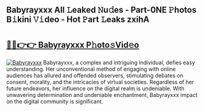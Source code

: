 ## Babyrayxxx All 𝙻eaked 𝙽u𝚍es - Part-0NE 𝙿hotos B𝚒kini 𝚅𝚒deo - Hot 𝙿art 𝙻eaks zxihA

# <h2><a href="http://ld5af07.urlbe.top/?page=Babyrayxxx">🔗🔗👉👉 Babyrayxxx P𝚑oto𝚜Vid𝚎o</a></h2>

[![Babyrayxxx](https://i.imgur.com/eBuTRDB.gif)](http://ld5af07.urlbe.top/?page=Babyrayxxx)
Babyrayxxx, a complex and intriguing individual, defies easy understanding. Her unconventional method of engaging with online audiences has allured and offended observers, stimulating debates on consent, morality, and the intricacies of virtual societies. Regardless of her future endeavors, her influence on the digital realm is undeniable. With unwavering determination and undeniable enchantment, Babyrayxxx impact on the digital community is significant.

